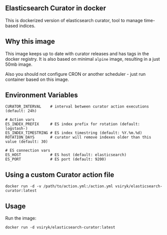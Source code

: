 ## Elasticsearch Curator in docker

This is dockerized version of elasticsearch curator,
tool to manage time-based indices.


## Why this image

This image keeps up to date with curator releases and has tags
in the docker registry. It is also based on minimal `alpine` image,
resulting in a just 50mb image.

Also you should not configure CRON or another scheduler - just run container based on this image.


## Environment Variables

```
CURATOR_INTERVAL    # interval between curator action executions (default: 24h)

# Action vars
ES_INDEX_PREFIX     # ES index prefix for rotation (default: logstash-)
ES_INDEX_TIMESTRING # ES index timestring (default: %Y.%m.%d)
ROTATION_DAYS       # curator will remove indexes older than this value (default: 30)

# ES connection vars
ES_HOST             # ES host (default: elasticsearch)
ES_PORT             # ES port (default: 9200)
```


## Using a custom Curator action file

```
docker run -d -v /path/to/action.yml:/action.yml vsiryk/elasticsearch-curator:latest
```

## Usage

Run the image:

```
docker run -d vsiryk/elasticsearch-curator:latest
```
